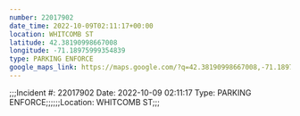 ```yaml
---
number: 22017902
date_time: 2022-10-09T02:11:17+00:00
location: WHITCOMB ST
latitude: 42.38190998667008
longitude: -71.18975999354839
type: PARKING ENFORCE
google_maps_link: https://maps.google.com/?q=42.38190998667008,-71.18975999354839
---
```


;;;Incident #: 22017902  Date: 2022-10-09 02:11:17   Type: PARKING ENFORCE;;;;;;Location: WHITCOMB ST;;;
